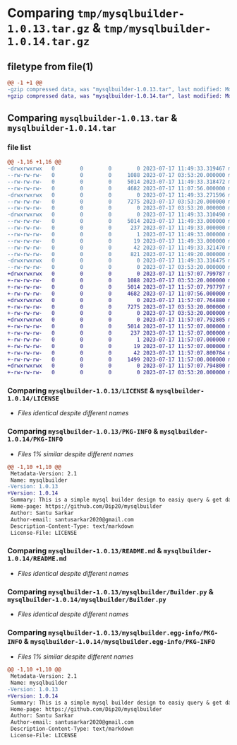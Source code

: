 # Comparing `tmp/mysqlbuilder-1.0.13.tar.gz` & `tmp/mysqlbuilder-1.0.14.tar.gz`

## filetype from file(1)

```diff
@@ -1 +1 @@
-gzip compressed data, was "mysqlbuilder-1.0.13.tar", last modified: Mon Jul 17 11:49:33 2023, max compression
+gzip compressed data, was "mysqlbuilder-1.0.14.tar", last modified: Mon Jul 17 11:57:07 2023, max compression
```

## Comparing `mysqlbuilder-1.0.13.tar` & `mysqlbuilder-1.0.14.tar`

### file list

```diff
@@ -1,16 +1,16 @@
-drwxrwxrwx   0        0        0        0 2023-07-17 11:49:33.319467 mysqlbuilder-1.0.13/
--rw-rw-rw-   0        0        0     1088 2023-07-17 03:53:20.000000 mysqlbuilder-1.0.13/LICENSE
--rw-rw-rw-   0        0        0     5014 2023-07-17 11:49:33.318472 mysqlbuilder-1.0.13/PKG-INFO
--rw-rw-rw-   0        0        0     4682 2023-07-17 11:07:56.000000 mysqlbuilder-1.0.13/README.md
-drwxrwxrwx   0        0        0        0 2023-07-17 11:49:33.271596 mysqlbuilder-1.0.13/mysqlbuilder/
--rw-rw-rw-   0        0        0     7275 2023-07-17 03:53:20.000000 mysqlbuilder-1.0.13/mysqlbuilder/Builder.py
--rw-rw-rw-   0        0        0        0 2023-07-17 03:53:20.000000 mysqlbuilder-1.0.13/mysqlbuilder/__init__.py
-drwxrwxrwx   0        0        0        0 2023-07-17 11:49:33.310490 mysqlbuilder-1.0.13/mysqlbuilder.egg-info/
--rw-rw-rw-   0        0        0     5014 2023-07-17 11:49:33.000000 mysqlbuilder-1.0.13/mysqlbuilder.egg-info/PKG-INFO
--rw-rw-rw-   0        0        0      237 2023-07-17 11:49:33.000000 mysqlbuilder-1.0.13/mysqlbuilder.egg-info/SOURCES.txt
--rw-rw-rw-   0        0        0        1 2023-07-17 11:49:33.000000 mysqlbuilder-1.0.13/mysqlbuilder.egg-info/dependency_links.txt
--rw-rw-rw-   0        0        0       19 2023-07-17 11:49:33.000000 mysqlbuilder-1.0.13/mysqlbuilder.egg-info/top_level.txt
--rw-rw-rw-   0        0        0       42 2023-07-17 11:49:33.321470 mysqlbuilder-1.0.13/setup.cfg
--rw-rw-rw-   0        0        0      821 2023-07-17 11:49:20.000000 mysqlbuilder-1.0.13/setup.py
-drwxrwxrwx   0        0        0        0 2023-07-17 11:49:33.316475 mysqlbuilder-1.0.13/tests/
--rw-rw-rw-   0        0        0        0 2023-07-17 03:53:20.000000 mysqlbuilder-1.0.13/tests/__init__.py
+drwxrwxrwx   0        0        0        0 2023-07-17 11:57:07.799787 mysqlbuilder-1.0.14/
+-rw-rw-rw-   0        0        0     1088 2023-07-17 03:53:20.000000 mysqlbuilder-1.0.14/LICENSE
+-rw-rw-rw-   0        0        0     5014 2023-07-17 11:57:07.797797 mysqlbuilder-1.0.14/PKG-INFO
+-rw-rw-rw-   0        0        0     4682 2023-07-17 11:07:56.000000 mysqlbuilder-1.0.14/README.md
+drwxrwxrwx   0        0        0        0 2023-07-17 11:57:07.764880 mysqlbuilder-1.0.14/mysqlbuilder/
+-rw-rw-rw-   0        0        0     7275 2023-07-17 03:53:20.000000 mysqlbuilder-1.0.14/mysqlbuilder/Builder.py
+-rw-rw-rw-   0        0        0        0 2023-07-17 03:53:20.000000 mysqlbuilder-1.0.14/mysqlbuilder/__init__.py
+drwxrwxrwx   0        0        0        0 2023-07-17 11:57:07.792805 mysqlbuilder-1.0.14/mysqlbuilder.egg-info/
+-rw-rw-rw-   0        0        0     5014 2023-07-17 11:57:07.000000 mysqlbuilder-1.0.14/mysqlbuilder.egg-info/PKG-INFO
+-rw-rw-rw-   0        0        0      237 2023-07-17 11:57:07.000000 mysqlbuilder-1.0.14/mysqlbuilder.egg-info/SOURCES.txt
+-rw-rw-rw-   0        0        0        1 2023-07-17 11:57:07.000000 mysqlbuilder-1.0.14/mysqlbuilder.egg-info/dependency_links.txt
+-rw-rw-rw-   0        0        0       19 2023-07-17 11:57:07.000000 mysqlbuilder-1.0.14/mysqlbuilder.egg-info/top_level.txt
+-rw-rw-rw-   0        0        0       42 2023-07-17 11:57:07.800784 mysqlbuilder-1.0.14/setup.cfg
+-rw-rw-rw-   0        0        0     1499 2023-07-17 11:57:00.000000 mysqlbuilder-1.0.14/setup.py
+drwxrwxrwx   0        0        0        0 2023-07-17 11:57:07.794800 mysqlbuilder-1.0.14/tests/
+-rw-rw-rw-   0        0        0        0 2023-07-17 03:53:20.000000 mysqlbuilder-1.0.14/tests/__init__.py
```

### Comparing `mysqlbuilder-1.0.13/LICENSE` & `mysqlbuilder-1.0.14/LICENSE`

 * *Files identical despite different names*

### Comparing `mysqlbuilder-1.0.13/PKG-INFO` & `mysqlbuilder-1.0.14/PKG-INFO`

 * *Files 1% similar despite different names*

```diff
@@ -1,10 +1,10 @@
 Metadata-Version: 2.1
 Name: mysqlbuilder
-Version: 1.0.13
+Version: 1.0.14
 Summary: This is a simple mysql builder design to easiy query & get data from your database
 Home-page: https://github.com/Dip20/mysqlbuilder
 Author: Santu Sarkar
 Author-email: santusarkar2020@gmail.com
 Description-Content-Type: text/markdown
 License-File: LICENSE
```

### Comparing `mysqlbuilder-1.0.13/README.md` & `mysqlbuilder-1.0.14/README.md`

 * *Files identical despite different names*

### Comparing `mysqlbuilder-1.0.13/mysqlbuilder/Builder.py` & `mysqlbuilder-1.0.14/mysqlbuilder/Builder.py`

 * *Files identical despite different names*

### Comparing `mysqlbuilder-1.0.13/mysqlbuilder.egg-info/PKG-INFO` & `mysqlbuilder-1.0.14/mysqlbuilder.egg-info/PKG-INFO`

 * *Files 1% similar despite different names*

```diff
@@ -1,10 +1,10 @@
 Metadata-Version: 2.1
 Name: mysqlbuilder
-Version: 1.0.13
+Version: 1.0.14
 Summary: This is a simple mysql builder design to easiy query & get data from your database
 Home-page: https://github.com/Dip20/mysqlbuilder
 Author: Santu Sarkar
 Author-email: santusarkar2020@gmail.com
 Description-Content-Type: text/markdown
 License-File: LICENSE
```

